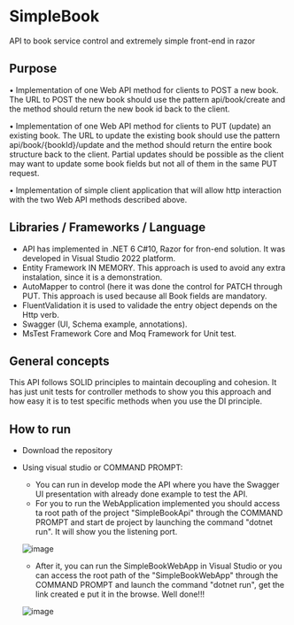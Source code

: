 # SimpleBook
API to book service control and extremely simple front-end in razor

## Purpose
•	Implementation of one Web API method for clients to POST a new book. The URL to POST the new book should use the pattern api/book/create and the method should return the new book id back to the client.

•	Implementation of one Web API method for clients to PUT (update) an existing book. The URL to update the existing book should use the pattern api/book/{bookId}/update and the method should return the entire book structure back to the client.
Partial updates should be possible as the client may want to update some book fields but not all of them in the same PUT request.

•	Implementation of simple client application that will allow http interaction with the two Web API methods described above.

## Libraries / Frameworks / Language
* API has implemented in .NET 6 C#10, Razor for fron-end solution. It was developed in Visual Studio 2022 platform.
* Entity Framework IN MEMORY. This approach is used to avoid any extra instalation, since it is a demonstration.
* AutoMapper to control (here it was done the control for PATCH through PUT. This approach is used because all Book fields are mandatory.
* FluentValidation it is used to validade the entry object depends on the Http verb.
* Swagger (UI, Schema example, annotations).
* MsTest Framework Core and Moq Framework for Unit test.

## General concepts
This API follows SOLID principles to maintain decoupling and cohesion. It has just unit tests for controller methods to show you this approach and how easy it is to test specific methods when you use the DI principle.

## How to run
* Download the repository
* Using visual studio or COMMAND PROMPT:
  * You can run in develop mode the API where you have the Swagger UI presentation with already done example to test the API.
  * For you to run the WebApplication implemented you should access ta root path of the project "SimpleBookApi" through the COMMAND PROMPT and start de project by launching the command "dotnet run". It will show you the listening port.

  ![image](https://user-images.githubusercontent.com/35920145/156402854-64d1b3e6-3a92-458e-a7fe-579ddfd51d42.png)

  * After it, you can run the SimpleBookWebApp in Visual Studio or you can access the root path of the "SimpleBookWebApp" through the COMMAND PROMPT and launch the command "dotnet run", get the link created e put it in the browse. Well done!!!
   
  ![image](https://user-images.githubusercontent.com/35920145/156416178-99fd6d15-fe3f-4686-a905-7b8157d9b588.png)

